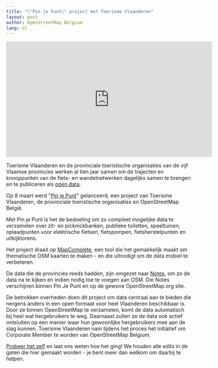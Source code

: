```yaml
---
title: "\"Pin je Punt\" project met Toerisme Vlaanderen"
layout: post
author: OpenStreetMap Belgium
lang: nl
---
```


<div style="text-align: center;">
  <iframe width="560" height="315" src="https://www.youtube-nocookie.com/embed/7OtCK1_VsSI" title="YouTube video player" frameborder="0" allow="accelerometer; autoplay; clipboard-write; encrypted-media; gyroscope; picture-in-picture" allowfullscreen></iframe>
</div>

Toerisme Vlaanderen en de provinciale toeristische organisaties van de vijf Vlaamse provincies werken al tien jaar samen om de trajecten en knooppunten van de fiets- en wandelnetwerken dagelijks samen te brengen en te publiceren als [open data](https://opendata.vlaanderen.be/dataset?tags=Recreatie).

Op 8 maart werd  "[Pin je Punt](https://www.toerismevlaanderen.be/pinjepunt)" gelanceerd, een project van Toerisme Vlaanderen, de provinciale toeristische organisaties en OpenStreetMap België.

Met Pin je Punt is het de bedoeling om zo compleet mogelijke data te verzamelen over zit- en picknickbanken, publieke toiletten, speeltuinen, oplaadpunten voor elektrische fietsen, fietspompen, fietsherstelpunten en uitkijktorens.

Het project draait op [MapComplete](https://mapcomplete.osm.be/), een tool die het gemakkelijk maakt om thematische OSM kaarten te maken - en die uitnodigt om de data mobiel te verbeteren.

De data die de provincies reeds hadden, zijn omgezet naar [Notes](https://www.openstreetmap.org/user/Toerisme%20Vlaanderen%20-%20Pin%20je%20punt/notes), om zo de data na te kijken en indien nodig toe te voegen aan OSM. Die Notes verschijnen binnen Pin Je Punt en op de gewone OpenStreetMap.org site.

De betrokken overheden doen dit project om data centraal aan te bieden die nergens anders in een open formaat voor heel Vlaanderen beschikbaar is. Door ze binnen OpenStreetMap te verzamelen, komt de data automatisch bij heel wat hergebruikers te weg. Daarnaast zullen ze de data ook actief ontsluiten op een manier waar hun gewoonlijke hergebruikers mee aan de slag kunnen. Toerisme Vlaanderen nam tijdens het proces het initiatief om Corporate Member te worden van OpenStreetMap Belgium.

[Probeer het zelf](https://www.toerismevlaanderen.be/pinjepunt) en laat ons weten hoe het ging! We houden alle edits in de gaten die hier gemaakt worden - je bent meer dan welkom om daarbij te helpen.
